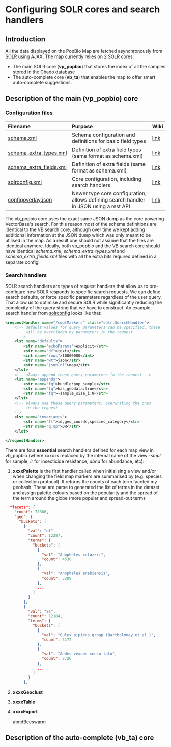 # Configuring SOLR cores and search handlers

## Introduction

All the data displayed on the PopBio Map are fetched asynchronously from SOLR
using AJAX. The map currently relies on 2 SOLR cores:
- The main SOLR core (**vp_popbio**) that stores the index of all the samples stored
  in the Chado database
- The auto-complete core (**vb_ta**) that enables the map to offer smart auto-complete
  suggestions.

## Description of the main (vp_popbio) core

### Configuration files

| Filename                                                                  | Purpose                                                                                |                                Wiki                                 |
|:--------------------------------------------------------------------------|:---------------------------------------------------------------------------------------|:-------------------------------------------------------------------|
| [schema.xml](../SOLR/vb_popbio/conf/schema.xml)                           | Schema configuration and definitions for basic field types                             | [link](https://wiki.apache.org/solr/SchemaXml)            |
| [schema_extra_types.xml](../SOLR/vb_popbio/conf/schema_extra_types.xml)   | Definition of extra field types (same format as schema.xml)                            | [link](https://wiki.apache.org/solr/SchemaXml)            |
| [schema_extra_fields.xml](../SOLR/vb_popbio/conf/schema_extra_fields.xml) | Definition of extra fields (same format as schema.xml)                                 | [link](https://wiki.apache.org/solr/SchemaXml)            |
| [solrconfig.xml](../SOLR/vb_popbio/conf/solrconfig.xml)                   | Core configuration, including search handlers                                          | [link](https://wiki.apache.org/solr/SolrConfigXml)          |
| [configoverlay.json](../SOLR/vb_popbio/conf/configoverlay.json)           | Newer type core configuration, allows defining search handler in JSON using a rest API | [link](https://cwiki.apache.org/confluence/display/solr/Config+API) |


The vb_popbio core uses the exact same JSON dump as the core powering VectorBase's search.
For this reason most of the schema definitions are identical to the VB search core,
although over time we kept adding additional information at the JSON dump which was
only meant to be utilised in the map. As a result one should not assume that the
files are identical anymore. Ideally, both vp_popbio and the VB search core
should have identical *schema.xml*, *schema_extra_types.xml* and *schema_extra_fields.xml*
files with all the extra bits required defined in a separate config!

### Search handlers

SOLR search handlers are types of request handlers that allow us to pre-configure
how SOLR responds to specific search requests. We can define search defaults, or
force specific parameters regardless of the user query. That allow us to optimise and secure
SOLR while significantly reducing the complexity of the query string that we have to
construct.
An example search handler from [solrconfig](../SOLR/vb_popbio/conf/solrconfig.xml) looks
like that:

```xml
<requestHandler name="/smplMarkers" class="solr.SearchHandler">
    <!-- default values for query parameters can be specified, these
         will be overridden by parameters in the request
      -->
    <lst name="defaults">
        <str name="echoParams">explicit</str>
        <str name="df">text</str>
        <int name="rows">10000000</int>
        <str name="wt">json</str>
        <str name="json.nl">map</str>
    </lst>
    <!-- always append these query parameters in the request -->
    <lst name="appends">
        <str name="fq">bundle:pop_sample</str>
        <str name="fq">has_geodata:true</str>
        <str name="fq">-sample_size_i:0</str>
    </lst>
    <!-- always use these query parameters, overwriting the ones 
         in the request 
    -->
    <lst name="invariants">
        <str name="fl">id,geo_coords,species_category</str>
        <str name="q.op">OR</str>
    </lst>

</requestHandler>
```

There are four **essential** search handlers defined for each map view in vb_popbio (where xxxx is replaced by the internal name of the view -_smpl_ for sample, _ir_ for insecticide resistance, _abnd_ for abundance, etc):

1. **xxxxPalette** is the first handler called when initialising a view and/or
   when changing the field map markers are summarised by (e.g. species or collection
   protocol). It returns the counts of each term faceted my geohash. These are parse
   to generated the list of terms in the dataset and assign palette colours based
   on the popularity and the spread of the term around the globe (more popular and
   spread-out terms

```json
  "facets": {
    "count": 78886,
    "geo": {
      "buckets": [
        {
          "val": "ef",
          "count": 12287,
          "terms": {
            "buckets": [
              {
                "val": "Anopheles coluzzii",
                "count": 4538
              },
              {
                "val": "Anopheles arabiensis",
                "count": 3209
              },
              ...
            ]
          }
        },
        {
          "val": "9z",
          "count": 12184,
          "terms": {
            "buckets": [
              {
                "val": "Culex pipiens group (Bartholomay et al.)",
                "count": 3172
              },
              {
                "val": "Aedes vexans sensu lato",
                "count": 2726
              },
              ...
            ]
          }
        },
```


2. **xxxxGeoclust**

3. **xxxxTable**

4. **xxxxExport**

   abndBeeswarm



## Description of the auto-complete (vb_ta) core

